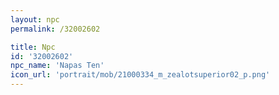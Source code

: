 ```yaml
---
layout: npc
permalink: /32002602

title: Npc
id: '32002602'
npc_name: 'Napas Ten'
icon_url: 'portrait/mob/21000334_m_zealotsuperior02_p.png'
---
```

